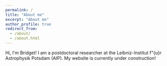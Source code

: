 ```yaml
---
permalink: /
title: "About me"
excerpt: "About me"
author_profile: true
redirect_from: 
  - /about/
  - /about.html
---
```


Hi, I'm Bridget! I am a postdoctoral researcher at the Leibniz-Institut f\"{u}r Astrophysik Potsdam (AIP). My website is currently under construction!